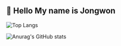 ## 👋 Hello My name is Jongwon
<center>

</center>


![Top Langs](https://github-readme-stats.vercel.app/api/top-langs/?username=Jongwon-0518&layout=compact&include_forks=true)


![Anurag's GitHub stats](https://github-readme-stats.vercel.app/api?username=Jongwon-0518&show_icons=true&theme=jolly)


<!--
**Jongwon-0518/Jongwon-0518** is a ✨ _special_ ✨ repository because its `README.md` (this file) appears on your GitHub profile.

Here are some ideas to get you started:

- 🔭 I’m currently working on ...
- 🌱 I’m currently learning ...
- 👯 I’m looking to collaborate on ...
- 🤔 I’m looking for help with ...
- 💬 Ask me about ...
- 📫 How to reach me: ...
- 😄 Pronouns: ...
- ⚡ Fun fact: ...
-->
